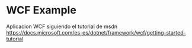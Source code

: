 # WCF Example

Aplicacion WCF siguiendo el tutorial de msdn https://docs.microsoft.com/es-es/dotnet/framework/wcf/getting-started-tutorial
